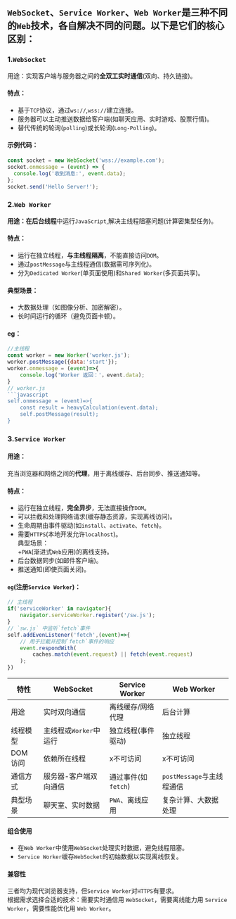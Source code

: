 ## `WebSocket`、`Service Worker`、`Web Worker`是三种不同的`Web`技术，各自解决不同的问题。以下是它们的核心区别：   
### 1.`WebSocket`
用途：实现客户端与服务器之间的**全双工实时通信**(双向、持久链接)。   
#### 特点：  
+ 基于`TCP`协议，通过`ws://`,`wss://`建立连接。   
+ 服务器可以主动推送数据给客户端(如聊天应用、实时游戏、股票行情)。  
+ 替代传统的轮询(`polling`)或长轮询(`Long-Polling`)。   
#### 示例代码：  
```javascript
const socket = new WebSocket('wss://example.com');
socket.onmessage = (event) => {
  console.log('收到消息:', event.data);
};
socket.send('Hello Server!');
```  
### 2.`Web Worker`  
**用途：**在**后台线程**中运行`JavaScript`,解决主线程阻塞问题(计算密集型任务)。
#### **特点：**
+ 运行在独立线程，**与主线程隔离**，不能直接访问`DOM`。
+ 通过`postMessage`与主线程通信(数据需可序列化)。  
+ 分为`Dedicated Worker`(单页面使用)和`Shared Worker`(多页面共享)。   
#### **典型场景：**  
+ 大数据处理（如图像分析、加密解密）。
+ 长时间运行的循环（避免页面卡顿）。  
#### **eg：**  
```javascript
//主线程  
const worker = new Worker('worker.js');  
worker.postMessage({data:'start'});  
worker.onmessage = (event)=>{
    console.log('Worker 返回：'，event.data);
} 
// worker.js
```javascript
self.onmessage = (event)=>{
    const result = heavyCalculation(event.data);
    self.postMessage(result);
}
```  
### 3.`Service Worker`   
#### **用途：**  
充当浏览器和网络之间的**代理**，用于离线缓存、后台同步、推送通知等。   
#### **特点：**  
+ 运行在独立线程，**完全异步**，无法直接操作`DOM`。  
+ 可以拦截和处理网络请求(缓存静态资源，实现离线访问)。  
+ 生命周期由事件驱动(如`install`、`activate`、`fetch`)。 
+ 需要`HTTPS`(本地开发允许`localhost`)。   
典型场景：   
+`PWA`(渐进式`Web`应用)的离线支持。   
+ 后台数据同步(如邮件客户端)。   
+ 推送通知(即使页面关闭)。  

#### `eg`(注册`Service Worker`)：
```javascript
// 主线程
if('serviceWorker' in navigator){
    navigator.serviceWorker.register('/sw.js');
}
// `sw.js` 中监听`fetch`事件  
self.addEvenListener('fetch',(event)=>{
    // 用于拦截并控制`fetch`事件的响应
    event.respondWith(
        caches.match(event.request) || fetch(event.request)
    );
})
```  

|  特性| WebSocket | Service Worker | Web Worker|
|-------|-------|-------|-------|
|用途  |实时双向通信  |离线缓存/网络代理  |后台计算  |
|线程模型 |主线程或`Worker`中运行  |独立线程(事件驱动)  |独立线程  |
|DOM 访问 |依赖所在线程  |x不可访问  |x不可访问  |
|通信方式 | 服务器-客户端双向通信 |通过事件(如 `fetch`)  |`postMessage`与主线程通信  |
|典型场景 |聊天室、实时数据  |`PWA`、离线应用  |复杂计算、大数据处理  |

#### 组合使用  
+ 在`Web Worker`中使用`WebSocket`处理实时数据，避免线程阻塞。
+ `Service Worker`缓存`WebSocket`的初始数据以实现离线恢复。

#### **兼容性**  
三者均为现代浏览器支持，但`Service Worker`对`HTTPS`有要求。  
根据需求选择合适的技术：需要实时通信用 `WebSocket`，需要离线能力用 `Service Worker`，需要性能优化用 `Web Worker`。   



